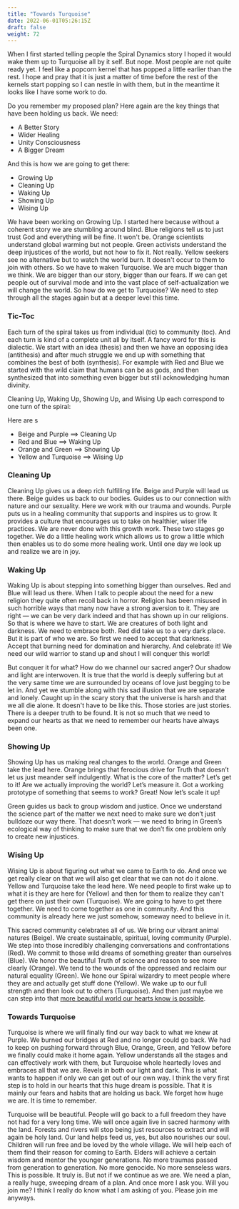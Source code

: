 ```yaml
---
title: "Towards Turquoise"
date: 2022-06-01T05:26:15Z
draft: false
weight: 72
---
```

When I first started telling people the Spiral Dynamics story I hoped it would wake them up to Turquoise all by it self. But nope. Most people are not quite ready yet. I feel like a popcorn kernel that has popped a little earlier than the rest. I hope and pray that it is just a matter of time before the rest of the kernels start popping so I can nestle in with them, but in the meantime it looks like I have some work to do.

Do you remember my proposed plan? Here again are the key things that have been holding us back. We need:

* A Better Story
* Wider Healing
* Unity Consciousness
* A Bigger Dream

And this is how we are going to get there:

* Growing Up
* Cleaning Up
* Waking Up
* Showing Up
* Wising Up

We have been working on Growing Up. I started here because without a coherent story we are stumbling around blind. Blue religions tell us to just trust God and everything will be fine. It won't be. Orange scientists understand global warming but not people. Green activists understand the deep injustices of the world, but not how to fix it. Not really. Yellow seekers see no alternative but to watch the world burn. It doesn't occur to them to join with others. So we have to waken Turquoise. We are much bigger than we think. We are bigger than our story, bigger than our fears. If we can get people out of survival mode and into the vast place of self-actualization we will change the world. So how do we get to Turquoise? We need to step through all the stages again but at a deeper level this time. 

### Tic-Toc
Each turn of the spiral takes us from individual (tic) to community (toc). And each turn is kind of a complete unit all by itself. A fancy word for this is dialectic. We start with an idea (thesis) and then we have an opposing idea (antithesis) and after much struggle we end up with something that combines the best of both (synthesis). For example with Red and Blue we started with the wild claim that humans can be as gods, and then synthesized that into something even bigger but still acknowledging human divinity.  

Cleaning Up, Waking Up, Showing Up, and Wising Up each correspond to one turn of the spiral:

Here are s 
* Beige and Purple ==\> Cleaning Up
* Red and Blue ==\> Waking Up
* Orange and Green ==\> Showing Up
* Yellow and Turquoise ==\> Wising Up

### Cleaning Up
Cleaning Up gives us a deep rich fulfilling life. Beige and Purple will lead us there. Beige guides us back to our bodies. Guides us to our connection with nature and our sexuality. Here we work with our trauma and wounds.  Purple puts us in a healing community that supports and inspires us to grow. It provides a culture that encourages us to take on healthier, wiser life practices. We are never done with this growth work. These two stages go together. We do a little healing work which allows us to grow a little which then enables us to do some more healing work. Until one day we look up and realize we are in joy.

### Waking Up
Waking Up is about stepping into something bigger than ourselves. Red and Blue will lead us there. When I talk to people about the need for a new religion they quite often recoil back in horror. Religion has been misused in such horrible ways that many now have a strong aversion to it. They are right — we can be very dark indeed and that has shown up in our religions. So that is where we have to start. We are creatures of both light and darkness. We need to embrace both. Red did take us to a very dark place. But it is part of who we are. So first we need to accept that darkness. Accept that burning need for domination and hierarchy.  And celebrate it! We need our wild warrior to stand up and shout I will conquer this world! 

But conquer it for what? How do we channel our sacred anger? Our shadow and light are interwoven. It is true that the world is deeply suffering but at the very same time we are surrounded by oceans of love just begging to be let in. And yet we stumble along with this sad illusion that we are separate and lonely. Caught up in the scary story that the universe is harsh and that we all die alone. It doesn't have to be like this. Those stories are just stories. There is a deeper truth to be found. It is not so much that we need to expand our hearts as that we need to remember our hearts have always been one. 

### Showing Up
Showing Up has us making real changes to the world. Orange and Green take the lead here. Orange brings that ferocious drive for Truth that doesn’t let us just meander self indulgently. What is the core of the matter? Let’s get to it! Are we actually improving the world? Let’s measure it. Got a working prototype of something that seems to work? Great! Now let’s scale it up!

Green guides us back to group wisdom and justice. Once we understand the science part of the matter we next need to make sure we don’t just bulldoze our way there. That doesn’t work — we need to bring in Green’s ecological way of thinking to make sure that we don’t fix one problem only to create new injustices. 

### Wising Up
Wising Up is about figuring out what we came to Earth to do. And once we get really clear on that we will also get clear that we can not do it alone. Yellow and Turquoise take the lead here. We need people to first wake up to what it is they are here for (Yellow) and then for them to realize they can't get there on just their own (Turquoise). We are going to have to get there together. We need to come together as one in community. And this community is already here we just somehow, someway need to believe in it.

This sacred community celebrates all of us. We bring our vibrant animal natures (Beige). We create sustainable, spiritual, loving community (Purple). We step into those incredibly challenging conversations and confrontations (Red). We commit to those wild dreams of something greater than ourselves (Blue). We honor the beautiful Truth of science and reason to see more clearly (Orange). We tend to the wounds of the oppressed and reclaim our natural equality (Green). We hone our Spiral wizardry to meet people where they are and actually get stuff done (Yellow). We wake up to our full strength and then look out to others (Turquoise). And then just maybe we can step into that [more beautiful world our hearts know is possible][1].

### Towards Turquoise
Turquoise is where we will finally find our way back to what we knew at Purple. We burned our bridges at Red and no longer could go back. We had to keep on pushing forward through Blue, Orange, Green, and Yellow before we finally could make it home again. Yellow understands all the stages and can effectively work with them, but Turquoise whole heartedly loves and embraces all that we are. Revels in both our light and dark. This is what wants to happen if only we can get out of our own way. I think the very first step is to hold in our hearts that this huge dream is possible. That it is mainly our fears and habits that are holding us back. We forget how huge we are. It is time to remember.

Turquoise will be beautiful. People will go back to a full freedom they have not had for a very long time. We will once again live in sacred harmony with the land. Forests and rivers will stop being just resources to extract and will again be holy land. Our land helps feed us, yes, but also nourishes our soul. Children will run free and be loved by the whole village. We will help each of them find their reason for coming to Earth. Elders will achieve a certain wisdom and mentor the younger generations. No more traumas passed from generation to generation. No more genocide. No more senseless wars. This is possible. It truly is. But not if we continue as we are. We need a plan, a really huge, sweeping dream of a plan. And once more I ask you. Will you join me? I think I really do know what I am asking of you. Please join me anyways.


[1]:	https://charleseisenstein.org/books/the-more-beautiful-world-our-hearts-know-is-possible/